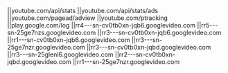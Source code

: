 ||youtube.com/api/stats
||youtube.com/api/stats/ads
||youtube.com/pagead/adview
||youtube.com/ptracking
||play.google.com/log
||rr4---sn-cv0tb0xn-jqb6.googlevideo.com
||rr5---sn-25ge7nzs.googlevideo.com
||rr3---sn-cv0tb0xn-jqb6.googlevideo.com
||rr1---sn-cv0tb0xn-jqb6.googlevideo.com
||rr3---sn-25ge7nzr.googlevideo.com
||rr3---sn-cv0tb0xn-jqbd.googlevideo.com
||rr3---sn-25glenl6.googlevideo.com
||rr2---sn-cv0tb0xn-jqbd.googlevideo.com
||rr1---sn-25ge7nzr.googlevideo.com